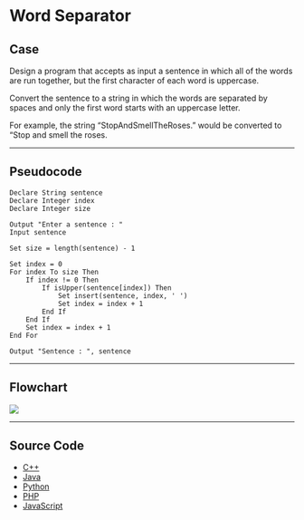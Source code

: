 # Word Separator

## Case

Design a program that accepts as input a sentence in which all of the words are run together, but the first character of each word is uppercase.

Convert the sentence to a string in which the words are separated by spaces and only the first word starts with an uppercase letter.

For example, the string “StopAndSmellTheRoses.” would be converted to “Stop and smell the roses.

<hr>

## Pseudocode

```
Declare String sentence
Declare Integer index
Declare Integer size

Output "Enter a sentence : "
Input sentence

Set size = length(sentence) - 1

Set index = 0
For index To size Then
    If index != 0 Then
        If isUpper(sentence[index]) Then
            Set insert(sentence, index, ' ')
            Set index = index + 1
        End If
    End If
    Set index = index + 1
End For

Output "Sentence : ", sentence

```

<hr>

## Flowchart

<img src="Flowchart.png"  >

<hr>

## Source Code

- [C++](wordSeparator.cpp)
- [Java](.java)
- [Python](.py)
- [PHP](.php)
- [JavaScript](.js)
